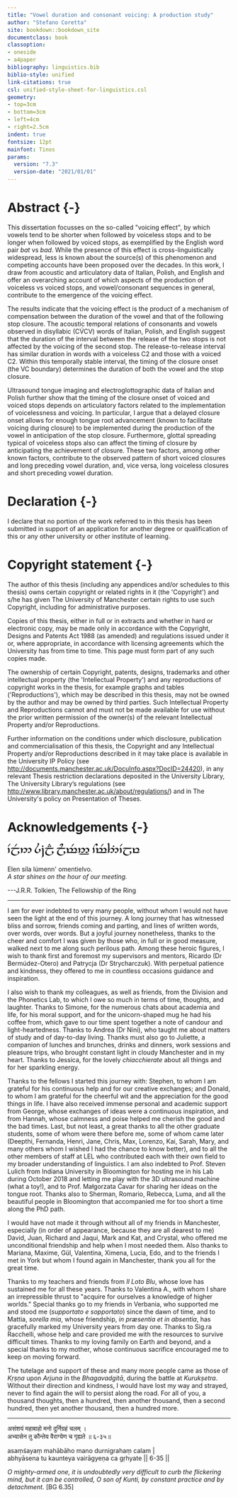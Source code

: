 ```yaml
---
title: "Vowel duration and consonant voicing: A production study"
author: "Stefano Coretta"
site: bookdown::bookdown_site
documentclass: book
classoption:
- oneside
- a4paper
bibliography: linguistics.bib
biblio-style: unified
link-citations: true
csl: unified-style-sheet-for-linguistics.csl
geometry:
- top=3cm
- bottom=3cm
- left=4cm
- right=2.5cm
indent: true
fontsize: 12pt
mainfont: Tinos
params:
  version: "7.3"
  version-date: "2021/01/01"
---
```




# Abstract {-}

This dissertation focusses on the so-called "voicing effect", by which vowels tend to be shorter when followed by voiceless stops and to be longer when followed by voiced stops, as exemplified by the English word pair *bat* vs *bad*.
While the presence of this effect is cross-linguistically widespread, less is known about the source(s) of this phenomenon and competing accounts have been proposed over the decades.
In this work, I draw from acoustic and articulatory data of Italian, Polish, and English and offer an overarching account of which aspects of the production of voiceless vs voiced stops, and vowel/consonant sequences in general, contribute to the emergence of the voicing effect.

The results indicate that the voicing effect is the product of a mechanism of compensation between the duration of the vowel and that of the following stop closure.
The acoustic temporal relations of consonants and vowels observed in disyllabic (CV́CV) words of Italian, Polish, and English suggest that the duration of the interval between the release of the two stops is not affected by the voicing of the second stop.
The release-to-release interval has similar duration in words with a voiceless C2 and those with a voiced C2.
Within this temporally stable interval, the timing of the closure onset (the VC boundary) determines the duration of both the vowel and the stop closure.

Ultrasound tongue imaging and electroglottographic data of Italian and Polish further show that the timing of the closure onset of voiced and voiced stops depends on articulatory factors related to the implementation of voicelessness and voicing.
In particular, I argue that a delayed closure onset allows for enough tongue root advancement (known to facilitate voicing during closure) to be implemented during the production of the vowel in anticipation of the stop closure.
Furthermore, glottal spreading typical of voiceless stops also can affect the timing of closure by anticipating the achievement of closure.
These two factors, among other known factors, contribute to the observed pattern of short voiced closures and long preceding vowel duration, and, vice versa, long voiceless closures and short preceding vowel duration.

# Declaration {-}

I declare that no portion of the work referred to in this thesis has been submitted in support of an application for another degree or qualification of this or any other university or other institute of learning.

# Copyright statement {-}

The author of this thesis (including any appendices and/or schedules to this thesis) owns certain copyright or related rights in it (the 'Copyright') and s/he has given The University of Manchester certain rights to use such Copyright, including for administrative purposes.

Copies of this thesis, either in full or in extracts and whether in hard or electronic copy, may be made only in accordance with the Copyright, Designs and Patents Act 1988 (as amended) and regulations issued under it or, where appropriate, in accordance with licensing agreements which the University has from time to time. This page must form part of any such copies made.

The ownership of certain Copyright, patents, designs, trademarks and other intellectual property (the 'Intellectual Property') and any reproductions of copyright works in the thesis, for example graphs and tables ('Reproductions'), which may be described in this thesis, may not be owned by the author and may be owned by third parties. Such Intellectual Property and Reproductions cannot and must not be made available for use without the prior written permission of the owner(s) of the relevant Intellectual Property and/or Reproductions.

Further information on the conditions under which disclosure, publication and commercialisation of this thesis, the Copyright and any Intellectual Property and/or Reproductions described in it may take place is available in the University IP Policy (see <http://documents.manchester.ac.uk/DocuInfo.aspx?DocID=24420>), in any relevant Thesis restriction declarations deposited in the University Library, The University Library’s regulations (see <http://www.library.manchester.ac.uk/about/regulations/>) and in The University's policy on Presentation of Theses.

# Acknowledgements {-}


<img src="img/tengwar.svg" alt="elen sila lumeann-omentielvo" width=300>

Elen síla lúmenn' omentielvo.\
*A star shines on the hour of our meeting.*

---J.R.R. Tolkien, The Fellowship of the Ring

--------

I am for ever indebted to very many people, without whom I would not have seen the light at the end of this journey.
A long journey that has witnessed bliss and sorrow, friends coming and parting, and lines of written words, over words, over words.
But a joyful journey nonetheless, thanks to the cheer and comfort I was given by those who, in full or in good measure, walked next to me along such perilous path.
Among these heroic figures, I wish to thank first and foremost my supervisors and mentors, Ricardo (Dr Bermúdez-Otero) and Patrycja (Dr Strycharczuk).
With perpetual patience and kindness, they offered to me in countless occasions guidance and inspiration.

I also wish to thank my colleagues, as well as friends, from the Division and the Phonetics Lab, to which I owe so much in terms of time, thoughts, and laughter.
Thanks to Simone, for the numerous chats about academia and life, for his moral support, and for the unicorn-shaped mug he had his coffee from, which gave to our time spent together a note of candour and light-heartedness.
Thanks to Andrea (Dr Nini), who taught me about matters of study and of day-to-day living.
Thanks must also go to Juliette, a companion of lunches and brunches, drinks and dinners, work sessions and pleasure trips, who brought constant light in cloudy Manchester and in my heart.
Thanks to Jessica, for the lovely *chiacchierate* about all things and for her sparkling energy.

Thanks to the fellows I started this journey with: Stephen, to whom I am grateful for his continuous help and for our creative exchanges; and Donald, to whom I am grateful for the cheerful wit and the appreciation for the good things in life.
I have also received immense personal and academic support from George, whose exchanges of ideas were a continuous inspiration, and from Hannah, whose calmness and poise helped me cherish the good and the bad times.
Last, but not least, a great thanks to all the other graduate students, some of whom were there before me, some of whom came later (Deepthi, Fernanda, Henri, Jane, Chris, Max, Lorenzo, Kai, Sarah, Mary, and many others whom I wished I had the chance to know better), and to all the other members of staff at LEL who contributed each with their own field to my broader understanding of linguistics.
I am also indebted to Prof. Steven Lulich from Indiana University in Bloomington for hosting me in his Lab during October 2018 and letting me play with the 3D ultrasound machine (what a toy!), and to Prof. Małgorzata Ćavar for sharing her ideas on the tongue root.
Thanks also to Sherman, Romario, Rebecca, Luma, and all the beautiful people in Bloomington that accompanied me for too short a time along the PhD path.

I would have not made it through without all of my friends in Manchester, especially (in order of appearance, because they are all dearest to me) David, Juan, Richard and Jaqui, Mark and Kat, and Crystal, who offered me unconditional friendship and help when I most needed them. Also thanks to Mariana, Maxime, Gül, Valentina, Ximena, Lucia, Edo, and to the friends I met in York but whom I found again in Manchester, thank you all for the great time.

Thanks to my teachers and friends from *Il Loto Blu*, whose love has sustained me for all these years.
Thanks to Valentina A., with whom I share an irrepressible thrust to "acquire for ourselves a knowledge of higher worlds."
Special thanks go to my friends in Verbania, who supported me and stood me (*supportato e sopportato*) since the dawn of time, and to Mattia, *sorella mia*, whose friendship, *in præsentia et in absentia*, has gracefully marked my University years from day one.
Thanks to Sig.ra Racchelli, whose help and care provided me with the resources to survive difficult times.
Thanks to my loving family on Earth and beyond, and a special thanks to my mother, whose continuous sacrifice encouraged me to keep on moving forward.

The tutelage and support of these and many more people came as those of *Kṛṣṇa* upon *Arjuna* in the *Bhagavadgitā*, during the battle at *Kurukṣetra*.
Without their direction and kindness, I would have lost my way and strayed, never to find again the will to persist along the road.
For all of you, a thousand thoughts, then a hundred, then another thousand, then a second hundred, then yet another thousand, then a hundred more.

--------

असंशयं महाबाहो मनो दुर्निग्रहं चलम् ।\
अभ्यासेन तु कौन्तेय वैराग्येण च गृह्यते ॥ ६-३५॥

asaṃśayaṃ mahābāho mano durnigrahaṃ calam |\
abhyāsena tu kaunteya vairāgyeṇa ca gṛhyate || 6-35 ||

*O mighty-armed one, it is undoubtedly very difficult to curb the flickering mind, but it can be controlled, O son of Kunti, by constant practice and by detachment.* [BG 6.35]
